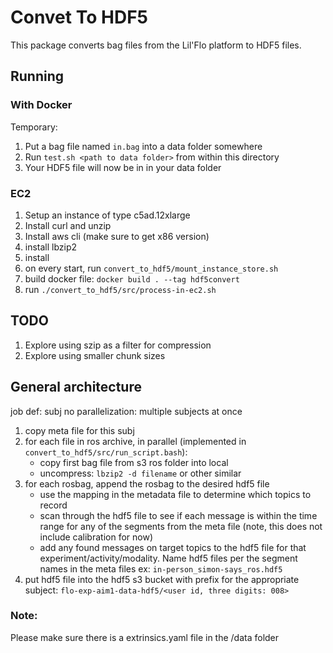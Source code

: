 # Convet To HDF5

This package converts bag files from the Lil'Flo platform to HDF5 files.

## Running

### With Docker

Temporary:

1.  Put a bag file named `in.bag` into a data folder somewhere
2.  Run `test.sh <path to data folder>` from within this directory
3.  Your HDF5 file will now be in in your data folder

### EC2

1.  Setup an instance of type c5ad.12xlarge
2.  Install curl and unzip
3.  Install aws cli (make sure to get x86 version)
4.  install lbzip2
5. install 
5.  on every start, run `convert_to_hdf5/mount_instance_store.sh`
6.  build docker file: `docker build . --tag hdf5convert`
7.  run `./convert_to_hdf5/src/process-in-ec2.sh`

## TODO
1. Explore using szip as a filter for compression
2. Explore using smaller chunk sizes

## General architecture

job def: subj no
parallelization: multiple subjects at once

1.  copy meta file for this subj
2.  for each file in ros archive, in parallel (implemented in `convert_to_hdf5/src/run_script.bash`):
    *   copy first bag file from s3 ros folder into local
    *   uncompress: `lbzip2 -d filename` or other similar
3.  for each rosbag, append the rosbag to the desired hdf5 file
    *   use the mapping in the metadata file to determine which topics to record
    *   scan through the hdf5 file to see if each message is within the time range for any of the segments from the meta file (note, this does not include calibration for now)
    *   add any found messages on target topics to the hdf5 file for that experiment/activity/modality. Name hdf5 files per the segment names in the meta files ex: `in-person_simon-says_ros.hdf5`
4.  put hdf5 file into the hdf5 s3 bucket with prefix for the appropriate subject: `flo-exp-aim1-data-hdf5/<user id, three digits: 008>`


### Note: 

Please make sure there is a extrinsics.yaml file in the /data folder 
